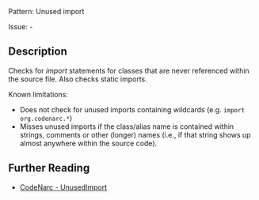 Pattern: Unused import

Issue: -

## Description

Checks for *import* statements for classes that are never referenced within the source file. Also checks static imports.

Known limitations:

-   Does not check for unused imports containing wildcards (e.g. `import org.codenarc.*`)
-   Misses unused imports if the class/alias name is contained within strings, comments or other (longer) names (i.e., if that string shows up almost anywhere within the source code).

## Further Reading

* [CodeNarc - UnusedImport](http://codenarc.sourceforge.net/codenarc-rules-imports.html#UnusedImport)